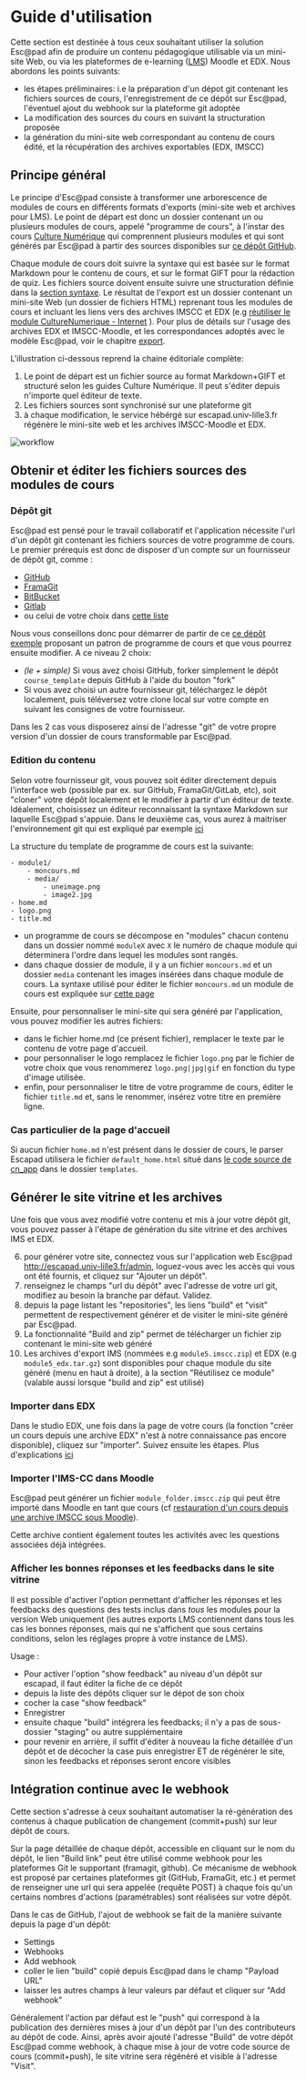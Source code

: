 Guide d'utilisation
====================


Cette section est destinée à tous ceux souhaitant utiliser la solution Esc@pad afin de produire un contenu pédagogique utilisable via un mini-site Web, ou via les plateformes de e-learning ([LMS](https://en.wikipedia.org/wiki/Learning_management_system)) Moodle et EDX. Nous abordons les points suivants:

* les étapes préliminaires: i.e la préparation d'un dépot git contenant les fichiers sources de cours, l'enregistrement de ce dépôt sur Esc@pad, l'éventuel ajout du webhook sur la plateforme git adoptée
* La modification des sources du cours en suivant la structuration proposée
* la génération du mini-site web correspondant au contenu de cours édité, et la récupération des archives exportables (EDX, IMSCC)


## Principe général

Le principe d'Esc@pad consiste à transformer une arborescence de modules de cours en différents formats d'exports (mini-site web et archives pour LMS). Le point de départ est donc un dossier contenant un ou plusieurs modules de cours, appelé "programme de cours", à l'instar des cours [Culture Numérique](https://culturenumerique.univ-lille3.fr/) qui comprennent plusieurs modules et qui sont générés par Esc@pad à partir des sources disponibles sur [ce dépôt GitHub](https://github.com/CultureNumerique/cn_modules).

Chaque module de cours doit suivre la syntaxe qui est basée sur le format Markdown pour le contenu de cours, et sur le format GIFT pour la rédaction de quiz. Les fichiers source doivent ensuite suivre une structuration définie dans la [section syntaxe](syntaxe.html). Le résultat de l'export est un dossier contenant un mini-site Web (un dossier de fichiers HTML) reprenant tous les modules de cours et incluant les liens vers des archives IMSCC et EDX (e.g [réutiliser le module CultureNumerique - Internet](https://culturenumerique.univ-lille3.fr/module1.html#sec_A) ). Pour plus de détails sur l'usage des archives EDX et IMSCC-Moodle, et les correspondances adoptés avec le modèle Esc@pad, voir le chapitre  [export](export.html).

L'illustration ci-dessous reprend la chaine éditoriale complète:

1. Le point de départ est un fichier source au format Markdown+GIFT et structuré selon les guides Culture Numérique. Il peut s'éditer depuis n'importe quel éditeur de texte.
2. Les fichiers sources sont synchronisé sur une plateforme git
3. à chaque modification, le service hébérgé sur escapad.univ-lille3.fr régénère le mini-site web et les archives IMSCC-Moodle et EDX.

![workflow](media/cn_workflow.jpg)

## Obtenir et éditer les fichiers sources des modules de cours

### Dépôt git

Esc@pad est pensé pour le travail collaboratif et l'application nécessite l'url d'un dépôt git contenant les fichiers sources de votre programme de cours. Le premier prérequis est donc de disposer d'un compte sur un fournisseur de dépôt git, comme :

- [GitHub](http://github.com/)
- [FramaGit](https://framagit.org/public/projects)
- [BitBucket](https://bitbucket.org/)
- [Gitlab](https://gitlab.com/)
- ou celui de votre choix dans [cette liste](https://en.wikipedia.org/wiki/Comparison_of_source_code_hosting_facilities)

Nous vous conseillons donc pour démarrer de partir de ce [ce dépôt exemple](https://github.com/CultureNumerique/course_template) proposant un patron de programme de cours et que vous pourrez ensuite modifier. A ce niveau 2 choix:

- *(le + simple)* Si vous avez choisi GitHub, forker simplement le dépôt `course_template` depuis GitHub à l'aide du bouton "fork"
- Si vous avez choisi un autre fournisseur git, téléchargez le dépôt localement, puis téléversez votre clone local sur votre compte en suivant les consignes de votre fournisseur.

Dans les 2 cas vous disposerez ainsi de l'adresse "git" de votre propre version d'un dossier de cours transformable par Esc@pad.


### Edition du contenu

Selon votre fournisseur git, vous pouvez soit éditer directement depuis l'interface web (possible par ex. sur GitHub, FramaGit/GitLab, etc), soit "cloner" votre dépôt localement et le modifier à partir d'un éditeur de texte. Idéalement, choisissez un éditeur reconnaissant la syntaxe Markdown sur laquelle Esc@pad s'appuie. Dans le deuxième cas, vous aurez à maitriser l'environnement git qui est expliqué par exemple [ici](https://www.atlassian.com/git/tutorials/)

La structure du template de programme de cours est la suivante:


    - module1/
        - moncours.md
        - media/
            - uneimage.png
            - image2.jpg
    - home.md
    - logo.png
    - title.md        

- un programme de cours se décompose en "modules" chacun contenu dans un dossier nommé `moduleX` avec `X` le numéro de chaque module qui déterminera l'ordre dans lequel les modules sont rangés.
- dans chaque dossier de module, il y a un fichier `moncours.md` et un dossier `media` contenant les images insérées dans chaque module de cours. La syntaxe utilisé pour éditer le fichier `moncours.md` un module de cours est expliquée sur [cette page](syntaxe.html)

Ensuite, pour personnaliser le mini-site qui sera généré par l'application, vous pouvez modifier les autres fichiers:

- dans le fichier home.md (ce présent fichier), remplacer le texte par le contenu de votre page d'accueil.
- pour personnaliser le logo remplacez le fichier `logo.png` par le fichier de votre choix que vous renommerez `logo.png|jpg|gif` en fonction du type d'image utilisée.
- enfin, pour personnaliser le titre de votre programme de cours, éditer le fichier `title.md` et, sans le renommer, insérez votre titre en première ligne.


### Cas particulier de la page d'accueil

Si aucun fichier `home.md` n'est présent dans le dossier de cours, le parser Escapad utilisera le fichier `default_home.html` situé dans [le code source de cn_app](https://github.com/CultureNumerique/cn_app) dans le dossier `templates`.

## Générer le site vitrine et les archives

Une fois que vous avez modifié votre contenu et mis à jour votre dépôt git, vous pouvez passer à l'étape de génération du site vitrine et des archives IMS et EDX.

6. pour générer votre site, connectez vous sur l'application web Esc@pad http://escapad.univ-lille3.fr/admin, loguez-vous avec les accès qui vous ont été fournis,  et cliquez sur "Ajouter un dépôt".
7. renseignez le champs "url du dépôt" avec l'adresse de votre url git, modifiez au besoin la branche par défaut. Validez.
3. depuis la page listant les "repositories", les liens "build" et "visit" permettent de respectivement générer et de visiter le mini-site généré par Esc@pad.
5. La fonctionnalité "Build and zip" permet de télécharger un fichier zip contenant le mini-site web généré
2. Les archives d'export IMS (nommées e.g `module5.imscc.zip`) et EDX (e.g `module5_edx.tar.gz`) sont disponibles pour chaque module du site généré (menu en haut à droite), à la section "Réutilisez ce module" (valable aussi lorsque "build and zip" est utilisé)


### Importer dans EDX

Dans le studio EDX, une fois dans la page de votre cours (la fonction "créer un cours
depuis une archive EDX" n'est à notre connaissance pas encore disponible), cliquez sur "importer".
Suivez ensuite les étapes. Plus d'explications [ici](http://edx.readthedocs.io/projects/edx-partner-course-staff/en/latest/releasing_course/export_import_course.html)


### Importer l'IMS-CC dans Moodle

Esc@pad peut générer un fichier `module_folder.imscc.zip` qui peut
être importé dans Moodle en tant que cours (cf [restauration d'un cours
depuis une archive IMSCC sous Moodle](https://docs.moodle.org/28/en/IMS_Common_Cartridge_import_and_export)).

Cette archive contient également toutes les activités avec les questions
associées déjà intégrées.


### Afficher les bonnes réponses et les feedbacks dans le site vitrine

Il est possible d'activer l'option permettant d'afficher les réponses et les feedbacks des questions des tests inclus dans *tous* les modules pour la version Web uniquement (les autres exports LMS contiennent dans tous les cas les bonnes réponses, mais qui ne s'affichent que sous certains conditions, selon les réglages propre à votre instance de LMS).

Usage :

- Pour activer l'option "show feedback" au niveau d'un dépôt sur escapad, il faut éditer la fiche de ce dépôt
- depuis la liste des dépôts cliquer sur le dépot de son choix
- cocher la case "show feedback"
- Enregistrer
- ensuite chaque "build" intégrera les feedbacks; il n'y a pas de sous-dossier "staging" ou autre supplémentaire
- pour revenir en arrière, il suffit d'éditer à nouveau la fiche détaillée d'un dépôt et de décocher la case puis enregistrer ET de régénérer le site, sinon les feedbacks et réponses seront encore visibles

## Intégration continue avec le webhook

Cette section s'adresse à ceux souhaitant automatiser la ré-génération des contenus à chaque publication de changement (commit+push) sur leur dépôt de cours.

Sur la page détaillée de chaque dépôt, accessible en cliquant sur le nom du dépôt, le lien "Build link" peut être utilisé comme webhook pour les plateformes Git le supportant (framagit, github). Ce mécanisme de webhook est proposé par certaines plateformes git (GitHub, FramaGit, etc.) et permet de renseigner une url qui sera appelée (requête POST) à chaque fois qu'un certains nombres d'actions (paramétrables) sont réalisées sur votre dépôt.

Dans le cas de GitHub, l'ajout de webhook se fait de la manière suivante depuis la page d'un dépôt:
- Settings
- Webhooks
- Add webhook
- coller le lien "build" copié depuis Esc@pad dans le champ "Payload URL"
- laisser les autres champs à leur valeurs par défaut et cliquer sur "Add webhook"

Généralement l'action par défaut est le "push" qui correspond à la publication des dernières mises à jour d'un dépôt par l'un des contributeurs au dépôt de code. Ainsi, après avoir ajouté l'adresse "Build" de votre dépôt Esc@pad comme webhook, à chaque mise à jour de votre code source de cours (commit+push), le site vitrine sera régénéré et visible à l'adresse "Visit".
